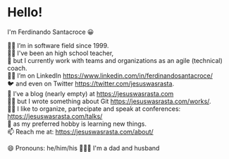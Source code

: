 # Hello!
I'm Ferdinando Santacroce 😀

👨‍💻 I’m in software field since 1999.  
👨‍🏫 I've been an high school teacher,  
👲 but I currently work with teams and organizations as an agile (technical) coach.  
👨‍💼 I’m on LinkedIn https://www.linkedin.com/in/ferdinandosantacroce/  
🐦 and even on Twitter https://twitter.com/jesuswasrasta.  
👯 I’ve a blog (nearly empty) at https://jesuswasrasta.com  
👨‍🎨 but I wrote something about Git https://jesuswasrasta.com/works/.  
👨‍🎤 I like to organize, partecipate and speak at conferences: https://jesuswasrasta.com/talks/  
📙 as my preferred hobby is learning new things.  
📫 Reach me at: https://jesuswasrasta.com/about/  

😄 Pronouns: he/him/his
👨‍👩‍👦 I'm a dad and husband

